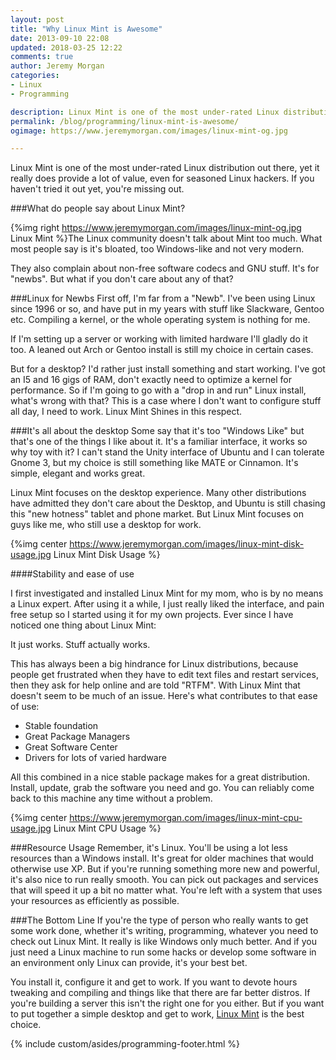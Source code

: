 ```yaml
---
layout: post
title: "Why Linux Mint is Awesome"
date: 2013-09-10 22:08
updated: 2018-03-25 12:22
comments: true
author: Jeremy Morgan
categories:
- Linux
- Programming

description: Linux Mint is one of the most under-rated Linux distribution out there, yet it really does provide a lot of value, even for seasoned Linux hackers. If you haven't tried it out yet, you're missing out. 
permalink: /blog/programming/linux-mint-is-awesome/
ogimage: https://www.jeremymorgan.com/images/linux-mint-og.jpg

---
```

Linux Mint is one of the most under-rated Linux distribution out there, yet it really does provide a lot of value, even for seasoned Linux hackers. If you haven't tried it out yet, you're missing out. 

<!-- more -->

###What do people say about Linux Mint? 

{%img right https://www.jeremymorgan.com/images/linux-mint-og.jpg Linux Mint %}The Linux community doesn't talk about Mint too much. What most people say is it's bloated, too Windows-like and not very modern. 

They also complain about non-free software codecs and GNU stuff. It's for "newbs". But what if you don't care about any of that?

###Linux for Newbs
First off, I'm far from a "Newb". I've been using Linux since 1996 or so, and have put in my years with stuff like Slackware, Gentoo etc. Compiling a kernel, or the whole operating system is nothing for me. 

If I'm setting up a server or working with limited hardware I'll gladly do it too. A leaned out Arch or Gentoo install is still my choice in certain cases.

But for a desktop? I'd rather just install something and start working. I've got an I5 and 16 gigs of RAM, don't exactly need to optimize a kernel for performance. So if I'm going to go with a "drop in and run" Linux install, what's wrong with that? This is a case where I don't want to configure stuff all day, I need to work. Linux Mint Shines in this respect. 

###It's all about the desktop
Some say that it's too "Windows Like" but that's one of the things I like about it. It's a familiar interface, it works so why toy with it? I can't stand the Unity interface of Ubuntu and I can tolerate Gnome 3, but my choice is still something like MATE or Cinnamon. It's simple, elegant and works great.

Linux Mint focuses on the desktop experience. Many other distributions have admitted they don't care about the Desktop, and Ubuntu is still chasing this "new hotness" tablet and phone market. But Linux Mint focuses on guys like me, who still use a desktop for work. 

{%img center https://www.jeremymorgan.com/images/linux-mint-disk-usage.jpg Linux Mint Disk Usage %}

####Stability and ease of use

I first investigated and installed Linux Mint for my mom, who is by no means a Linux expert. After using it a while, I just really liked the interface, and pain free setup so I started using it for my own projects. Ever since I have noticed one thing about Linux Mint:

It just works. Stuff actually works. 

This has always been a big hindrance for Linux distributions, because people get frustrated when they have to edit text files and restart services, then they ask for help online and are told "RTFM". With Linux Mint that doesn't seem to be much of an issue. Here's what contributes to that ease of use:

* Stable foundation
* Great Package Managers
* Great Software Center
* Drivers for lots of varied hardware

All this combined in a nice stable package makes for a great distribution. Install, update, grab the software you need and go. You can reliably come back to this machine any time without a problem. 

{%img center https://www.jeremymorgan.com/images/linux-mint-cpu-usage.jpg Linux Mint CPU Usage %}

###Resource Usage
Remember, it's Linux. You'll be using a lot less resources than a Windows install. It's great for older machines that would otherwise use XP. But if you're running something more new and powerful, it's also nice to run really smooth. You can pick out packages and services that will speed it up a bit no matter what. You're left with a system that uses your resources as efficiently as possible. 

###The Bottom Line
If you're the type of person who really wants to get some work done, whether it's writing, programming, whatever you need to check out Linux Mint. It really is like Windows only much better. And if you just need a Linux machine to run some hacks or develop some software in an environment only Linux can provide, it's your best bet. 

You install it, configure it and get to work. If you want to devote hours tweaking and compiling and things like that there are far better distros. If you're building a server this isn't the right one for you either. But if you want to put together a simple desktop and get to work, <a href="http://www.linuxmint.com/download.php" target="_blank">Linux Mint</a> is the best choice. 

{% include custom/asides/programming-footer.html %}


